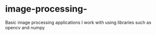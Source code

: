 # image-processing-
Basic image processing applications I work with using libraries such as opencv and numpy
